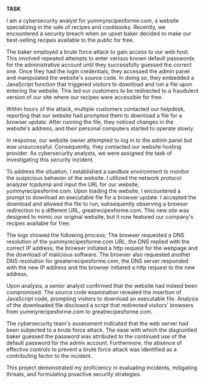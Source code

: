 **TASK**


I am a cybersecurity analyst for yummyrecipesforme.com, a website specializing in the sale of recipes and cookbooks. Recently, we encountered a security breach when an upset baker decided to make our best-selling recipes available to the public for free.

The baker employed a brute force attack to gain access to our web host. This involved repeated attempts to enter various known default passwords for the administrative account until they successfully guessed the correct one. Once they had the login credentials, they accessed the admin panel and manipulated the website's source code. In doing so, they embedded a JavaScript function that triggered visitors to download and run a file upon entering the website. This led our customers to be redirected to a fraudulent version of our site where our recipes were accessible for free.

Within hours of the attack, multiple customers contacted our helpdesk, reporting that our website had prompted them to download a file for a browser update. After running the file, they noticed changes in the website's address, and their personal computers started to operate slowly.

In response, our website owner attempted to log in to the admin panel but was unsuccessful. Consequently, they contacted our website hosting provider. As cybersecurity analysts, we were assigned the task of investigating this security incident.

To address the situation, I established a sandbox environment to monitor the suspicious behavior of the website. I utilized the network protocol analyzer tcpdump and input the URL for our website, yummyrecipesforme.com. Upon loading the website, I encountered a prompt to download an executable file for a browser update. I accepted the download and allowed the file to run, subsequently observing a browser redirection to a different URL, greatrecipesforme.com. This new site was designed to mimic our original website, but it now featured our company's recipes available for free.

The logs showed the following process; The browser requested a DNS resolution of the yummyrecipesforme.com URL, the DNS replied with the correct IP address, the browser initiated a http request for the webpage and the download of malicious software. The browser also requested another DNS resolution for greaterrecipesforme.com, the DNS server responded with the new IP address and the browser initiated a http request to the new address.

Upon analysis, a senior analyst confirmed that the website had indeed been compromised. The source code examination revealed the insertion of JavaScript code, prompting visitors to download an executable file. Analysis of the downloaded file disclosed a script that redirected visitors' browsers from yummyrecipesforme.com to greatrecipesforme.com.

The cybersecurity team's assessment indicated that the web server had been subjected to a brute force attack. The ease with which the disgruntled baker guessed the password was attributed to the continued use of the default password for the admin account. Furthermore, the absence of effective controls to prevent a brute force attack was identified as a contributing factor to the incident.

This project demonstrated my proficiency in evaluating incidents, mitigating threats, and formulating proactive security strategies.
